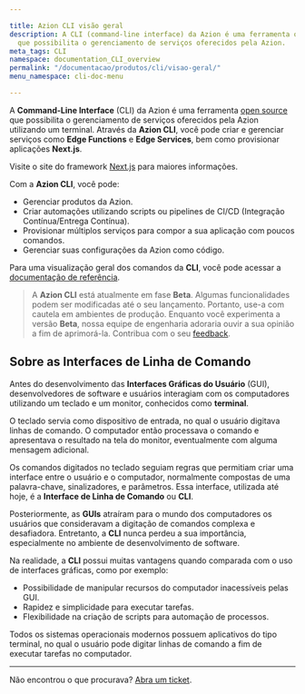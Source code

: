 ```yaml
---

title: Azion CLI visão geral
description: A CLI (command-line interface) da Azion é uma ferramenta open source
  que possibilita o gerenciamento de serviços oferecidos pela Azion.
meta_tags: CLI
namespace: documentation_CLI_overview
permalink: "/documentacao/produtos/cli/visao-geral/"
menu_namespace: cli-doc-menu

---
```


A **Command-Line Interface** (CLI) da Azion é uma ferramenta [open source](https://github.com/aziontech/azion-CLI/) que possibilita o gerenciamento de serviços oferecidos pela Azion utilizando um terminal. Através da **Azion CLI**, você pode criar e gerenciar serviços como **Edge Functions** e **Edge Services**, bem como provisionar aplicações **Next.js**.

Visite o site do framework [Next.js](https://nextjs.org/) para maiores informações.

Com a **Azion CLI**, você pode:

- Gerenciar produtos da Azion.
- Criar automações utilizando scripts ou pipelines de CI/CD (Integração Contínua/Entrega Contínua).
- Provisionar múltiplos serviços para compor a sua aplicação com poucos comandos.
- Gerenciar suas configurações da Azion como código.

Para uma visualização geral dos comandos da **CLI**, você pode acessar a [documentação de referência](https://github.com/aziontech/azion-cli/wiki/azioncli).

> A **Azion CLI** está atualmente em fase **Beta**. Algumas funcionalidades podem ser modificadas até o seu lançamento. Portanto, use-a com cautela em ambientes de produção. Enquanto você experimenta a versão **Beta**, nossa equipe de engenharia adoraria ouvir a sua opinião a fim de aprimorá-la. Contribua com o seu [feedback](https://forms.gle/uBBkyXZCVcrgpvAB8).

## Sobre as Interfaces de Linha de Comando

Antes do desenvolvimento das **Interfaces Gráficas do Usuário** (GUI), desenvolvedores de software e usuários interagiam com os computadores utilizando um teclado e um monitor, conhecidos como **terminal**.

O teclado servia como dispositivo de entrada, no qual o usuário digitava linhas de comando. O computador então processava o comando e apresentava o resultado na tela do monitor, eventualmente com alguma mensagem adicional.

Os comandos digitados no teclado seguiam regras que permitiam criar uma interface entre o usuário e o computador, normalmente compostas de uma palavra-chave, sinalizadores, e parâmetros. Essa interface, utilizada até hoje, é a **Interface de Linha de Comando** ou **CLI**.

Posteriormente, as **GUIs** atraíram para o mundo dos computadores os usuários que consideravam a digitação de comandos complexa e desafiadora. Entretanto, a **CLI** nunca perdeu a sua importância, especialmente no ambiente de desenvolvimento de software.

Na realidade, a **CLI** possui muitas vantagens quando comparada com o uso de interfaces gráficas, como por exemplo:

- Possibilidade de manipular recursos do computador inacessíveis pelas GUI.
- Rapidez e simplicidade para executar tarefas.
- Flexibilidade na criação de scripts para automação de processos.

Todos os sistemas operacionais modernos possuem aplicativos do tipo terminal, no qual o usuário pode digitar linhas de comando a fim de executar tarefas no computador.

---

Não encontrou o que procurava? [Abra um ticket](https://tickets.azion.com/pt-BR/support/login/).

